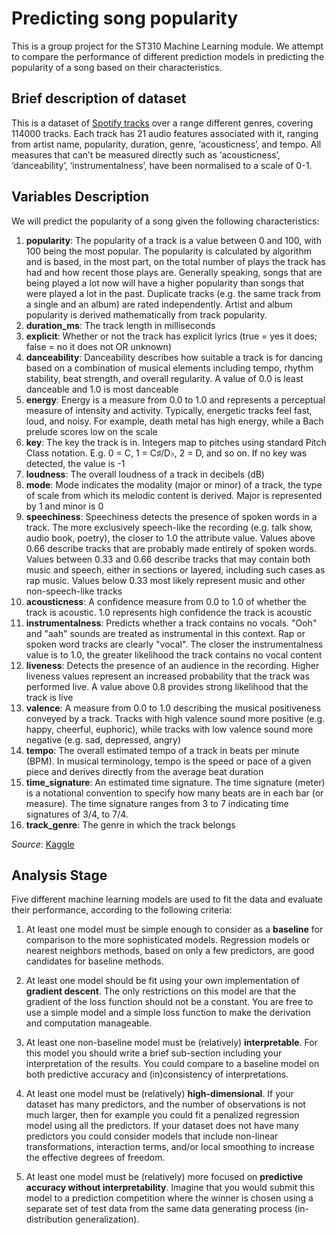 # Predicting song popularity

This is a group project for the ST310 Machine Learning module. We attempt to compare the performance of different prediction models in predicting the popularity of a song based on their characteristics.


## Brief description of dataset

This is a dataset of [Spotify tracks](https://www.kaggle.com/datasets/maharshipandya/-spotify-tracks-dataset) over a range different genres, covering 114000 tracks. Each track has 21 audio features associated with it, ranging from artist name, popularity, duration, genre, ‘acousticness’, and tempo. All measures that can’t be measured directly such as ‘acousticness’, ‘danceability’, ‘instrumentalness’, have been normalised to a scale of 0-1.


## Variables Description

We will predict the popularity of a song given the following characteristics:

1. **popularity**: The popularity of a track is a value between 0 and 100, with 100 being the most popular. The popularity is calculated by algorithm and is based, in the most part, on the total number of plays the track has had and how recent those plays are. Generally speaking, songs that are being played a lot now will have a higher popularity than songs that were played a lot in the past. Duplicate tracks (e.g. the same track from a single and an album) are rated independently. Artist and album popularity is derived mathematically from track popularity.
2. **duration_ms**: The track length in milliseconds
3. **explicit**: Whether or not the track has explicit lyrics (true = yes it does; false = no it does not OR unknown)
4. **danceability**: Danceability describes how suitable a track is for dancing based on a combination of musical elements including tempo, rhythm stability, beat strength, and overall regularity. A value of 0.0 is least danceable and 1.0 is most danceable
5. **energy**: Energy is a measure from 0.0 to 1.0 and represents a perceptual measure of intensity and activity. Typically, energetic tracks feel fast, loud, and noisy. For example, death metal has high energy, while a Bach prelude scores low on the scale
6. **key**: The key the track is in. Integers map to pitches using standard Pitch Class notation. E.g. 0 = C, 1 = C♯/D♭, 2 = D, and so on. If no key was detected, the value is -1
7. **loudness**: The overall loudness of a track in decibels (dB)
8. **mode**: Mode indicates the modality (major or minor) of a track, the type of scale from which its melodic content is derived. Major is represented by 1 and minor is 0
9. **speechiness**: Speechiness detects the presence of spoken words in a track. The more exclusively speech-like the recording (e.g. talk show, audio book, poetry), the closer to 1.0 the attribute value. Values above 0.66 describe tracks that are probably made entirely of spoken words. Values between 0.33 and 0.66 describe tracks that may contain both music and speech, either in sections or layered, including such cases as rap music. Values below 0.33 most likely represent music and other non-speech-like tracks
10. **acousticness**: A confidence measure from 0.0 to 1.0 of whether the track is acoustic. 1.0 represents high confidence the track is acoustic
11. **instrumentalness**: Predicts whether a track contains no vocals. "Ooh" and "aah" sounds are treated as instrumental in this context. Rap or spoken word tracks are clearly "vocal". The closer the instrumentalness value is to 1.0, the greater likelihood the track contains no vocal content
12. **liveness**: Detects the presence of an audience in the recording. Higher liveness values represent an increased probability that the track was performed live. A value above 0.8 provides strong likelihood that the track is live
13. **valence**: A measure from 0.0 to 1.0 describing the musical positiveness conveyed by a track. Tracks with high valence sound more positive (e.g. happy, cheerful, euphoric), while tracks with low valence sound more negative (e.g. sad, depressed, angry)
14. **tempo**: The overall estimated tempo of a track in beats per minute (BPM). In musical terminology, tempo is the speed or pace of a given piece and derives directly from the average beat duration
15. **time_signature**: An estimated time signature. The time signature (meter) is a notational convention to specify how many beats are in each bar (or measure). The time signature ranges from 3 to 7 indicating time signatures of 3/4, to 7/4.
16. **track_genre**: The genre in which the track belongs

*Source*: [Kaggle](https://www.kaggle.com/datasets/maharshipandya/-spotify-tracks-dataset)


## Analysis Stage

Five different machine learning models are used to fit the data and evaluate their performance, according to the following criteria:

1. At least one model must be simple enough to consider as a **baseline** for comparison to the more sophisticated models. Regression models or nearest neighbors methods, based on only a few predictors, are good candidates for baseline methods.

2. At least one model should be fit using your own implementation of **gradient descent**. The only restrictions on this model are that the gradient of the loss function should not be a constant. You are free to use a simple model and a simple loss function to make the derivation and computation manageable.

3. At least one non-baseline model must be (relatively) **interpretable**. For this model you should write a brief sub-section including your interpretation of the results. You could compare to a baseline model on both predictive accuracy and (in)consistency of interpretations.

4. At least one model must be (relatively) **high-dimensional**. If your dataset has many predictors, and the number of observations is not much larger, then for example you could fit a penalized regression model using all the predictors. If your dataset does not have many predictors you could consider models that include non-linear transformations, interaction terms, and/or local smoothing to increase the effective degrees of freedom.

5. At least one model must be (relatively) more focused on **predictive accuracy without interpretability**. Imagine that you would submit this model to a prediction competition where the winner is chosen using a separate set of test data from the same data generating process (in-distribution generalization).
